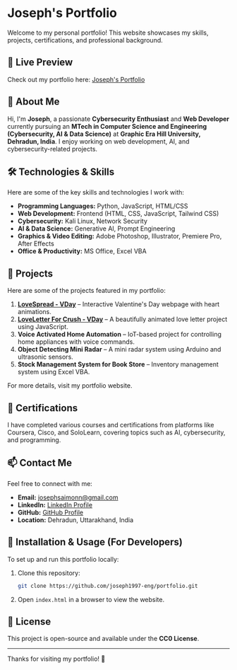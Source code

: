 # Joseph's Portfolio

Welcome to my personal portfolio! This website showcases my skills, projects, certifications, and professional background.

## 🚀 Live Preview
Check out my portfolio here: [Joseph's Portfolio](https://joseph1997-eng.github.io/portfolio-/)

## 📌 About Me
Hi, I'm **Joseph**, a passionate **Cybersecurity Enthusiast** and **Web Developer** currently pursuing an **MTech in Computer Science and Engineering (Cybersecurity, AI & Data Science)** at **Graphic Era Hill University, Dehradun, India**. I enjoy working on web development, AI, and cybersecurity-related projects.

## 🛠️ Technologies & Skills
Here are some of the key skills and technologies I work with:

- **Programming Languages:** Python, JavaScript, HTML/CSS
- **Web Development:** Frontend (HTML, CSS, JavaScript, Tailwind CSS)
- **Cybersecurity:** Kali Linux, Network Security
- **AI & Data Science:** Generative AI, Prompt Engineering
- **Graphics & Video Editing:** Adobe Photoshop, Illustrator, Premiere Pro, After Effects
- **Office & Productivity:** MS Office, Excel VBA

## 💼 Projects
Here are some of the projects featured in my portfolio:

1. **[LoveSpread - VDay](https://joseph1997-eng.github.io/SpreadLove/)** – Interactive Valentine's Day webpage with heart animations.
2. **[LoveLetter For Crush - VDay](https://joseph1997-eng.github.io/LoverLetterForCrush/)** – A beautifully animated love letter project using JavaScript.
3. **Voice Activated Home Automation** – IoT-based project for controlling home appliances with voice commands.
4. **Object Detecting Mini Radar** – A mini radar system using Arduino and ultrasonic sensors.
5. **Stock Management System for Book Store** – Inventory management system using Excel VBA.

For more details, visit my portfolio website.

## 📜 Certifications
I have completed various courses and certifications from platforms like Coursera, Cisco, and SoloLearn, covering topics such as AI, cybersecurity, and programming.

## 📫 Contact Me
Feel free to connect with me:

- **Email:** josephsaimonn@gmail.com  
- **LinkedIn:** [LinkedIn Profile](https://www.linkedin.com/in/robinson-joseph-61734a17a)  
- **GitHub:** [GitHub Profile](https://github.com/joseph1997-eng)  
- **Location:** Dehradun, Uttarakhand, India  

## 📝 Installation & Usage (For Developers)
To set up and run this portfolio locally:

1. Clone this repository:
   ```sh
   git clone https://github.com/joseph1997-eng/portfolio.git
   ```
2. Open `index.html` in a browser to view the website.

## 📜 License
This project is open-source and available under the **CC0 License**.

---
Thanks for visiting my portfolio! 🚀

